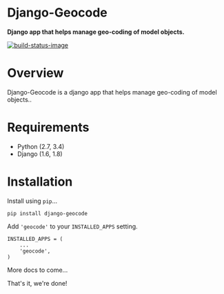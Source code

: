 # Django-Geocode

**Django app that helps manage geo-coding of model objects.**

[![build-status-image]][travis]

# Overview

Django-Geocode is a django app that helps manage geo-coding of model objects..

# Requirements

* Python (2.7, 3.4)
* Django (1.6, 1.8)

# Installation

Install using `pip`...

    pip install django-geocode

Add `'geocode'` to your `INSTALLED_APPS` setting.

    INSTALLED_APPS = (
        ...
        'geocode',
    )

More docs to come...

That's it, we're done!

[build-status-image]: https://secure.travis-ci.org/simonluijk/django-geocode.png?branch=master
[travis]: http://travis-ci.org/simonluijk/django-geocode?branch=master
